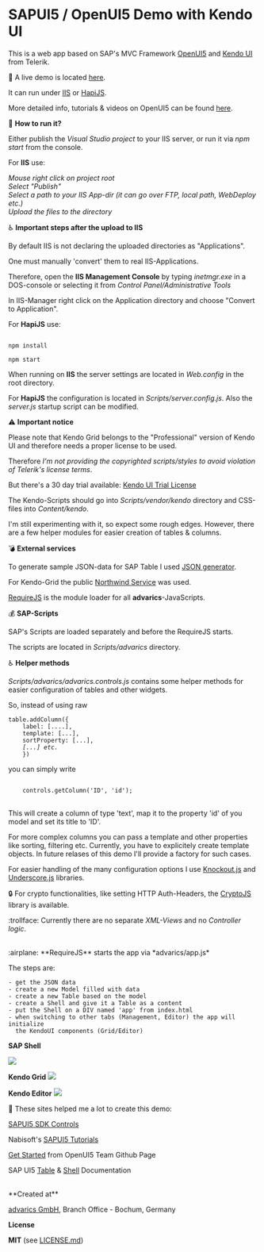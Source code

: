 # SAPUI5 / OpenUI5 Demo with Kendo UI

This is a web app based on SAP's MVC Framework <a href="https://sap.github.io/openui5/" target="_blank">OpenUI5</a> and <a href="http://www.telerik.com/kendo-ui" target="_blank">Kendo UI</a> from Telerik.

:turtle: A live demo is located <a href="http://brakmic.de/openui5/" target="_blank">here</a>.

It can run under <a href="http://www.iis.net/" target="_blank">IIS</a> or <a href="http://hapijs.com/" target="_blank">HapiJS</a>.

More detailed info, tutorials & videos on OpenUI5 can be found <a href="https://openui5.zeef.com/harris.brakmic" target="_blank">here</a>.

:taxi: **How to run it?**

Either publish the *Visual Studio project* to your IIS server, or run it via *npm start* from the console.

For **IIS** use:

*Mouse right click on project root<br/>
Select "Publish"<br/>
Select a path to your IIS App-dir (it can go over FTP, local path, WebDeploy etc.)<br/>
Upload the files to the directory<br />*

:wheelchair: **Important steps after the upload to IIS**

By default IIS is not declaring the uploaded directories as "Applications".

One must manually 'convert' them to real IIS-Applications.

Therefore, open the **IIS Management Console** by typing *inetmgr.exe* in a DOS-console or selecting it from *Control Panel/Administrative Tools*

In IIS-Manager right click on the Application directory and choose "Convert to Application".


For **HapiJS** use:

<code>
npm install
</code>

<code>
npm start
</code>

When running on **IIS** the server settings are located in *Web.config* in the root directory.

For **HapiJS** the configuration is located in  *Scripts/server.config.js*. Also the *server.js* startup script can be modified.

:warning: **Important notice**

Please note that Kendo Grid belongs to the "Professional" version of Kendo UI and therefore needs a proper license to be used.

Therefore *I'm not providing the copyrighted scripts/styles to avoid violation of Telerik's license terms*.

But there's a 30 day trial available: <a href="http://www.telerik.com/download/kendo-ui" target="_blank">Kendo UI Trial License</a>

The Kendo-Scripts should go into *Scripts/vendor/kendo* directory and CSS-files into *Content/kendo*.

I'm still experimenting with it, so expect some rough edges. However, there are a few
helper modules for easier creation of tables & columns.

:bomb: **External services**

To generate sample JSON-data for SAP Table I used <a href="http://www.json-generator.com/" target="_blank">JSON generator</a>.

For Kendo-Grid the public <a href="http://services.odata.org/V3/Northwind/Northwind.svc/" target="_blank">Northwind Service</a> was used.

<a href="http://requirejs.org/" target="_blank">RequireJS</a> is the module loader for all **advarics**-JavaScripts. 

:moneybag: **SAP-Scripts**

SAP's Scripts are loaded separately and before the
RequireJS starts.

The scripts are located in *Scripts/advarics* directory.

:wheelchair: **Helper methods**

*Scripts/advarics/advarics.controls.js* contains some helper methods for easier configuration of tables and other widgets.

So, instead of using raw
<pre><code>table.addColumn({
    label: [....],
    template: [...],
    sortProperty: [...],
    <i>[...] etc.</i>
    })
</code></pre> you can simply write
<pre>
<code>
    controls.getColumn('ID', 'id');
</code>
</pre> This will create a column of type 'text', map it to the property 'id' of you model and set its title to 'ID'.
For more complex columns you can pass a template and other properties like sorting, filtering etc. Currently, you have to explicitely create template objects. In future relases of this demo I'll provide 
a factory for such cases.

For easier handling of the many configuration options I use <a href="http://knockoutjs.com/" target="_blank">Knockout.js</a> and <a href="http://underscorejs.org/" target="_blank">Underscore.js</a> libraries.

:lock: For crypto functionalities, like setting HTTP Auth-Headers, the <a href="https://code.google.com/p/crypto-js/" target="_blank">CryptoJS</a> library is available.

:trollface: Currently there are no separate *XML-Views* and no *Controller logic*.

<br />
:airplane: **RequireJS** starts the app via *advarics/app.js*

The steps are:

    - get the JSON data
    - create a new Model filled with data
    - create a new Table based on the model
    - create a Shell and give it a Table as a content
    - put the Shell on a DIV named 'app' from index.html
    - when switching to other tabs (Management, Editor) the app will initialize 
      the KendoUI components (Grid/Editor)

**SAP Shell**

<img src="http://j20.imgup.net/table_demoa3a6.png" />

**Kendo Grid**
<img src="http://o06.imgup.net/grid883b.png" />

**Kendo Editor**
<img src="http://c13.imgup.net/editor3b10.png" />

:clap: These sites helped me a lot to create this demo:

<a href="https://sapui5.netweaver.ondemand.com/sdk/#content/Controls/index.html">SAPUI5 SDK Controls</a>

Nabisoft's <a href="http://www.nabisoft.com/tutorials/sapui5/" target="_blank">SAPUI5 Tutorials</a>

<a href="https://sap.github.io/openui5/getstarted.html" target="_blank">Get Started</a> from OpenUI5 Team Github Page

SAP UI5 <a href="https://sapui5.netweaver.ondemand.com/sdk/test-resources/sap/ui/table/demokit/Table.html" target="_blank">Table</a> & <a href="https://openui5.hana.ondemand.com/#test-resources/sap/ui/ux3/demokit/Shell.html" target="_blank">Shell</a> Documentation

<br />
**Created at**

<a href="http://www.advarics.net" target="_blank">advarics GmbH</a>, Branch Office - Bochum, Germany

**License**

**MIT** (see <a href="https://github.com/brakmic/OpenUI5_Table_Demo/blob/master/LICENSE.md">LICENSE.md</a>)
